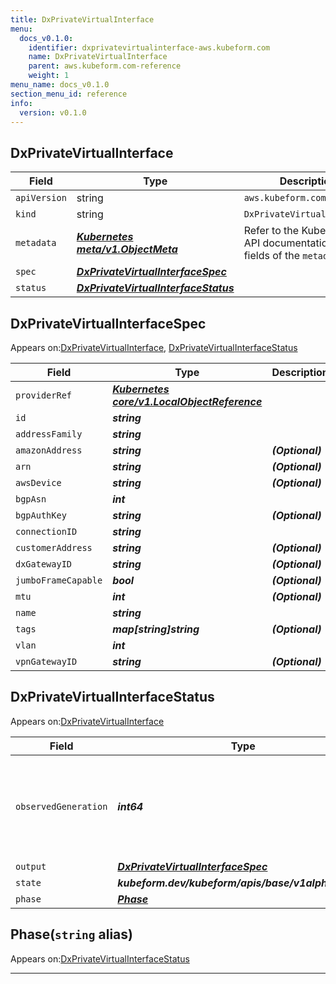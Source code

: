 ```yaml
---
title: DxPrivateVirtualInterface
menu:
  docs_v0.1.0:
    identifier: dxprivatevirtualinterface-aws.kubeform.com
    name: DxPrivateVirtualInterface
    parent: aws.kubeform.com-reference
    weight: 1
menu_name: docs_v0.1.0
section_menu_id: reference
info:
  version: v0.1.0
---
```


## DxPrivateVirtualInterface
| Field | Type | Description |
| ------ | ----- | ----------- |
| `apiVersion` | string | `aws.kubeform.com/v1alpha1` |
|    `kind` | string | `DxPrivateVirtualInterface` |
| `metadata` | ***[Kubernetes meta/v1.ObjectMeta](https://kubernetes.io/docs/reference/generated/kubernetes-api/v1.13/#objectmeta-v1-meta)***|Refer to the Kubernetes API documentation for the fields of the `metadata` field.|
| `spec` | ***[DxPrivateVirtualInterfaceSpec](#dxprivatevirtualinterfacespec)***||
| `status` | ***[DxPrivateVirtualInterfaceStatus](#dxprivatevirtualinterfacestatus)***||
## DxPrivateVirtualInterfaceSpec

Appears on:[DxPrivateVirtualInterface](#dxprivatevirtualinterface), [DxPrivateVirtualInterfaceStatus](#dxprivatevirtualinterfacestatus)

| Field | Type | Description |
| ------ | ----- | ----------- |
| `providerRef` | ***[Kubernetes core/v1.LocalObjectReference](https://kubernetes.io/docs/reference/generated/kubernetes-api/v1.13/#localobjectreference-v1-core)***||
| `id` | ***string***||
| `addressFamily` | ***string***||
| `amazonAddress` | ***string***| ***(Optional)*** |
| `arn` | ***string***| ***(Optional)*** |
| `awsDevice` | ***string***| ***(Optional)*** |
| `bgpAsn` | ***int***||
| `bgpAuthKey` | ***string***| ***(Optional)*** |
| `connectionID` | ***string***||
| `customerAddress` | ***string***| ***(Optional)*** |
| `dxGatewayID` | ***string***| ***(Optional)*** |
| `jumboFrameCapable` | ***bool***| ***(Optional)*** |
| `mtu` | ***int***| ***(Optional)*** |
| `name` | ***string***||
| `tags` | ***map[string]string***| ***(Optional)*** |
| `vlan` | ***int***||
| `vpnGatewayID` | ***string***| ***(Optional)*** |
## DxPrivateVirtualInterfaceStatus

Appears on:[DxPrivateVirtualInterface](#dxprivatevirtualinterface)

| Field | Type | Description |
| ------ | ----- | ----------- |
| `observedGeneration` | ***int64***| ***(Optional)*** Resource generation, which is updated on mutation by the API Server.|
| `output` | ***[DxPrivateVirtualInterfaceSpec](#dxprivatevirtualinterfacespec)***| ***(Optional)*** |
| `state` | ***kubeform.dev/kubeform/apis/base/v1alpha1.State***| ***(Optional)*** |
| `phase` | ***[Phase](#phase)***| ***(Optional)*** |
## Phase(`string` alias)

Appears on:[DxPrivateVirtualInterfaceStatus](#dxprivatevirtualinterfacestatus)

---
